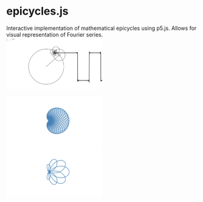 # epicycles.js
Interactive implementation of mathematical epicycles using p5.js. Allows for visual representation of Fourier series.
<img src="squarewave.gif" width="50%" height="50%">

<img src="myScreenshot (11).png" width="50%" height="50%"> <img src="7,4,-3.png" width="50%" height="50%">

